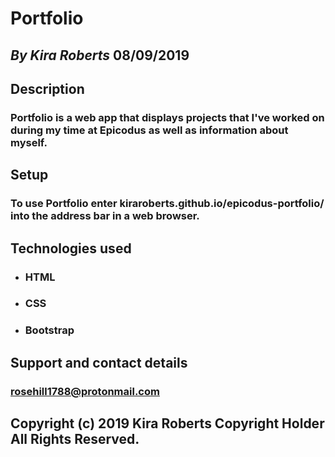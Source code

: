 # Portfolio

## _By Kira Roberts_ 08/09/2019

## Description

### Portfolio is a web app that displays projects that I've worked on during my time at Epicodus as well as information about myself.

## Setup

### To use Portfolio enter kiraroberts.github.io/epicodus-portfolio/ into the address bar in a web browser.

## Technologies used

* ### HTML
* ### CSS
* ### Bootstrap

## Support and contact details

### rosehill1788@protonmail.com

## Copyright (c) 2019 Kira Roberts Copyright Holder All Rights Reserved.
